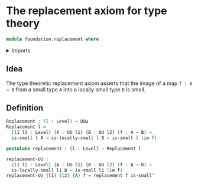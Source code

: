 # The replacement axiom for type theory

```agda
module foundation.replacement where
```

<details><summary>Imports</summary>

```agda
open import foundation.dependent-pair-types
open import foundation.embeddings
open import foundation.homotopies
open import foundation.images
open import foundation.locally-small-types
open import foundation.surjective-maps
open import foundation.universe-levels

open import foundation-core.small-types
```

</details>

## Idea

The type theoretic replacement axiom asserts that the image of a map `f : A → B`
from a small type `A` into a locally small type `B` is small.

## Definition

```agda
Replacement : (l : Level) → UUω
Replacement l =
  {l1 l2 : Level} {A : UU l1} {B : UU l2} (f : A → B) →
  is-small l A → is-locally-small l B → is-small l (im f)

postulate replacement : {l : Level} → Replacement l

replacement-UU :
  {l1 l2 : Level} {A : UU l1} {B : UU l2} (f : A → B) →
  is-locally-small l1 B → is-small l1 (im f)
replacement-UU {l1} {l2} {A} f = replacement f is-small'
```
